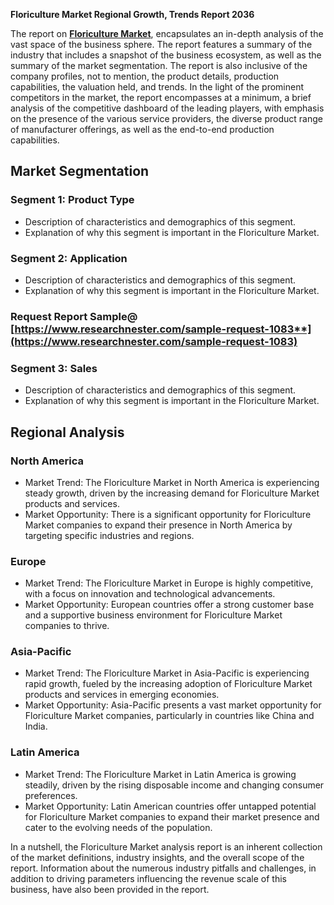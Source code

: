 ﻿**Floriculture Market Regional Growth, Trends Report 2036**

The report on [**Floriculture Market**](https://www.researchnester.com/reports/floriculture-market/1083), encapsulates an in-depth analysis of the vast space of the business sphere. The report features a summary of the industry that includes a snapshot of the business ecosystem, as well as the summary of the market segmentation. The report is also inclusive of the company profiles, not to mention, the product details, production capabilities, the valuation held, and trends. In the light of the prominent competitors in the market, the report encompasses at a minimum, a brief analysis of the competitive dashboard of the leading players, with emphasis on the presence of the various service providers, the diverse product range of manufacturer offerings, as well as the end-to-end production capabilities.
## **Market Segmentation** 
### Segment 1: Product Type
- Description of characteristics and demographics of this segment.
- Explanation of why this segment is important in the Floriculture Market.
### Segment 2: Application
- Description of characteristics and demographics of this segment.
- Explanation of why this segment is important in the Floriculture Market.
### **Request Report Sample@ [https://www.researchnester.com/sample-request-1083**](https://www.researchnester.com/sample-request-1083)**
### Segment 3: Sales
- Description of characteristics and demographics of this segment.
- Explanation of why this segment is important in the Floriculture Market.
## **Regional Analysis**
### North America
- Market Trend: The Floriculture Market in North America is experiencing steady growth, driven by the increasing demand for Floriculture Market products and services.
- Market Opportunity: There is a significant opportunity for Floriculture Market companies to expand their presence in North America by targeting specific industries and regions.
### Europe
- Market Trend: The Floriculture Market in Europe is highly competitive, with a focus on innovation and technological advancements.
- Market Opportunity: European countries offer a strong customer base and a supportive business environment for Floriculture Market companies to thrive.
### Asia-Pacific
- Market Trend: The Floriculture Market in Asia-Pacific is experiencing rapid growth, fueled by the increasing adoption of Floriculture Market products and services in emerging economies.
- Market Opportunity: Asia-Pacific presents a vast market opportunity for Floriculture Market companies, particularly in countries like China and India.
### Latin America
- Market Trend: The Floriculture Market in Latin America is growing steadily, driven by the rising disposable income and changing consumer preferences.
- Market Opportunity: Latin American countries offer untapped potential for Floriculture Market companies to expand their market presence and cater to the evolving needs of the population.

In a nutshell, the Floriculture Market analysis report is an inherent collection of the market definitions, industry insights, and the overall scope of the report. Information about the numerous industry pitfalls and challenges, in addition to driving parameters influencing the revenue scale of this business, have also been provided in the report.



